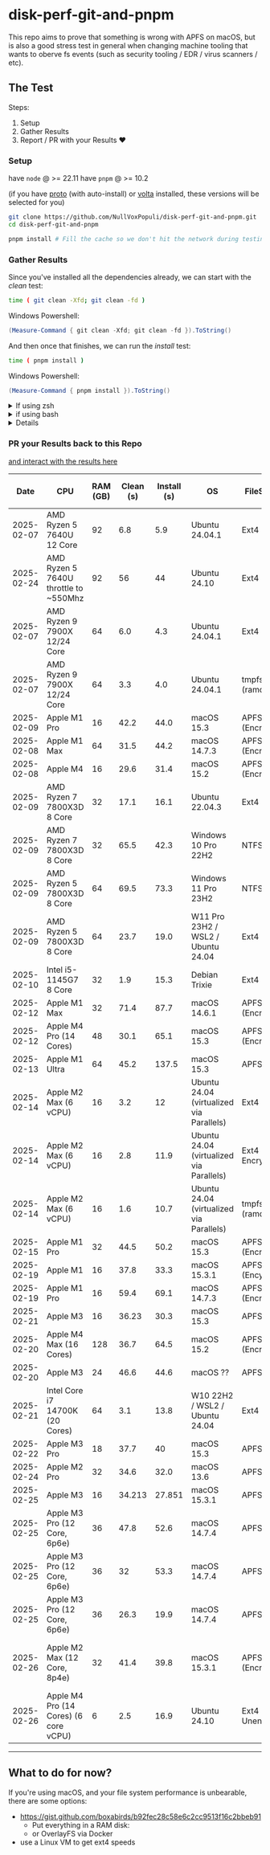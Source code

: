 # disk-perf-git-and-pnpm

This repo aims to prove that something is wrong with APFS on macOS, but is also a good stress test in general when changing machine tooling that wants to oberve fs events (such as security tooling / EDR / virus scanners / etc).


## The Test

Steps:
1. Setup 
2. Gather Results 
3. Report / PR with your Results ❤️

### Setup

have `node` @ >= 22.11 
have `pnpm` @ >= 10.2

(if you have [proto](https://moonrepo.dev/proto) (with auto-install) or [volta](https://volta.sh/) installed, these versions will be selected for you)

```bash
git clone https://github.com/NullVoxPopuli/disk-perf-git-and-pnpm.git
cd disk-perf-git-and-pnpm

pnpm install # Fill the cache so we don't hit the network during testing
```

### Gather Results

Since you've installed all the dependencies already,
we can start with the _clean_ test:
```bash 
time ( git clean -Xfd; git clean -fd )
```


Windows Powershell:
```powershell
(Measure-Command { git clean -Xfd; git clean -fd }).ToString()
```

And then once that finishes, we can run the _install_ test:
```bash
time ( pnpm install )
```

Windows Powershell:
```powershell
(Measure-Command { pnpm install }).ToString()
```

<details><summary>If using zsh</summary>
  
your time will be `total`.

```bash
0.01s user 0.00s system 94% cpu 0.007 total
#.                              ^ this number
```

and round to the tenths decimal place

</details>

<detailS><summary>if using bash</summary>

your time will be `real`.

```bash
real    2.02s # this number
user    0.00s
sys     0.01s
```

and round to the tenths decimal place

</details>

<details><summay>How to find your disk info</summay>

#### MacOS

1. Apple Menu
2. "About this Mac" (a window appears)
3. "More Info..." (a window appears)
4. scroll down and click "System Report..." (a window appears)
5. in the left nav of this third window, click "NVMExpress"
  
</details>

### PR your Results back to this Repo

[and interact with the results here](https://markdown-table.nullvoxpopuli.com/?file=https%3A%2F%2Fraw.githubusercontent.com%2FNullVoxPopuli%2Fdisk-perf-git-and-pnpm%2Frefs%2Fheads%2Fmain%2FREADME.md&key=&cv=%5B%5B%22%20Clean%20(s)%20%22%2C%22%2300aa00%22%2C%22%23aa0000%22%5D,%5B%22%20Install%20(s)%20%22%2C%22%2300aa00%22%2C%22%23aa0000%22%5D%5D)

| Date       | CPU                                   | RAM (GB) | Clean (s) | Install (s) | OS                                       | FileSystem          | Disk                              | Notable Software Changes |
|------------|---------------------------------------|----------|-----------|-------------|------------------------------------------|---------------------|-----------------------------------|--------------------------|
| 2025-02-07 | AMD Ryzen 5 7640U 12 Core             | 92       | 6.8       | 5.9         | Ubuntu 24.04.1                           | Ext4                | WD Black SN850 500GB              |                          |
| 2025-02-24 | AMD Ryzen 5 7640U throttle to ~550Mhz | 92       | 56        | 44          | Ubuntu 24.10                             | Ext4                | WD Black SN850 500GB              |                          |
| 2025-02-07 | AMD Ryzen 9 7900X 12/24 Core          | 64       | 6.0       | 4.3         | Ubuntu 24.04.1                           | Ext4                | Samsung SSD 980 Pro 2TB           |                          |
| 2025-02-07 | AMD Ryzen 9 7900X 12/24 Core          | 64       | 3.3       | 4.0         | Ubuntu 24.04.1                           | tmpfs (ramdisk)     | G.Skill F5-6000J3040G32G          |                          |
| 2025-02-09 | Apple M1 Pro                          | 16       | 42.2      | 44.0        | macOS 15.3                               | APFS (Encrypted)    | APPLE SSD AP0512R 500GB           |                          |
| 2025-02-08 | Apple M1 Max                          | 64       | 31.5      | 44.2        | macOS 14.7.3                             | APFS (Encrypted)    | APPLE SSD AP1024R 1TB             |                          |
| 2025-02-08 | Apple M4                              | 16       | 29.6      | 31.4        | macOS 15.2                               | APFS (Encrypted)    | APPLE SSD AP1024Z 1TB             |                          |
| 2025-02-09 | AMD Ryzen 7 7800X3D 8 Core            | 32       | 17.1      | 16.1        | Ubuntu 22.04.3                           | Ext4                | Corsair MP600 PRO LPX             |                          |
| 2025-02-09 | AMD Ryzen 7 7800X3D 8 Core            | 32       | 65.5      | 42.3        | Windows 10 Pro 22H2                      | NTFS                | Corsair MP600 PRO LPX             |                          |
| 2025-02-09 | AMD Ryzen 5 7800X3D 8 Core            | 64       | 69.5      | 73.3        | Windows 11 Pro 23H2                      | NTFS                | WD Black SN850x 2TB               |                          |
| 2025-02-09 | AMD Ryzen 5 7800X3D 8 Core            | 64       | 23.7      | 19.0        | W11 Pro 23H2 / WSL2 / Ubuntu 24.04       | Ext4                | WD Black SN850x 2TB               |                          |
| 2025-02-10 | Intel i5-1145G7 8 Core                | 32       | 1.9       | 15.3        | Debian Trixie                            | Ext4                | BC711 NVMe SK hynix 512GB         |                          |
| 2025-02-12 | Apple M1 Max                          | 32       | 71.4      | 87.7        | macOS 14.6.1                             | APFS (Encrypted)    | APPLE SSD AP2048R 2TB             |                          |
| 2025-02-12 | Apple M4 Pro (14 Cores)               | 48       | 30.1      | 65.1        | macOS 15.3                               | APFS (Encrypted)    | APPLE SSD AP2048Z 2TB             |                          |
| 2025-02-13 | Apple M1 Ultra                        | 64       | 45.2      | 137.5       | macOS 15.3                               | APFS                | APPLE SSD AP1024R 1TB             |                          |
| 2025-02-14 | Apple M2 Max (6 vCPU)                 | 16       | 3.2       | 12          | Ubuntu 24.04 (virtualized via Parallels) | Ext4                | APPLE SSD AP1024Z                 |                          |
| 2025-02-14 | Apple M2 Max (6 vCPU)                 | 16       | 2.8       | 11.9        | Ubuntu 24.04 (virtualized via Parallels) | Ext4 LVM2 Encrypted | APPLE SSD AP1024Z                 |                          |
| 2025-02-14 | Apple M2 Max (6 vCPU)                 | 16       | 1.6       | 10.7        | Ubuntu 24.04 (virtualized via Parallels) | tmpfs (ramdisk)     | Hynix LPDDR5 / Virtual RAM        |                          |
| 2025-02-15 | Apple M1 Pro                          | 32       | 44.5      | 50.2        | macOS 15.3                               | APFS (Encrypted)    | APPLE SSD AP0512R 500GB           |                          |
| 2025-02-19 | Apple M1                              | 16       | 37.8      | 33.3        | macOS 15.3.1                             | APFS (Encypted)     | APPLE SSD AP0512Q 500GB           |                          |
| 2025-02-19 | Apple M1 Pro                          | 16       | 59.4      | 69.1        | macOS 14.7.3                             | APFS (Encrypted)    | APPLE SSD AP1024R 1TB             |                          |
| 2025-02-21 | Apple M3                              | 16       | 36.23     | 30.3        | macOS 15.3                               | APFS                | APPLE SSD AP0256Z 256GB           |                          |
| 2025-02-20 | Apple M4 Max (16 Cores)               | 128      | 36.7      | 64.5        | macOS 15.2                               | APFS (Encrypted)    | APPLE SSD AP2048Z 2TB             |                          |
| 2025-02-20 | Apple M3                              | 24       | 46.6      | 44.6        | macOS ??                                 | APFS                | APPLE SSD AP1024Z 1TB             |                          |
| 2025-02-21 | Intel Core i7 14700K (20 Cores)       | 64       | 3.1       | 13.8        | W10 22H2 / WSL2 / Ubuntu 24.04           | Ext4                | WD Black 2TB SN850                |                          |
| 2025-02-22 | Apple M3 Pro                          | 18       | 37.7      | 40          | macOS 15.3                               | APFS                | APPLE SSD AP1024Z 1TB             |                          |
| 2025-02-24 | Apple M2 Pro                          | 32       | 34.6      | 32.0        | macOS 13.6                               | APFS                | APPLE SSD AP0512Z                 |                          |
| 2025-02-25 | Apple M3                              | 16       | 34.213    | 27.851      | macOS 15.3.1                             | APFS                | APPLE SSD AP1024Z                 |                          |
| 2025-02-25 | Apple M3 Pro (12 Core, 6p6e)          | 36       | 47.8      | 52.6        | macOS 14.7.4                             | APFS                | APPLE SSD AP0512Z 500GB           |                          |
| 2025-02-25 | Apple M3 Pro (12 Core, 6p6e)          | 36       | 32        | 53.3        | macOS 14.7.4                             | APFS                | APPLE SSD AP0512Z 500GB           | Spotlight disabled       |
| 2025-02-25 | Apple M3 Pro (12 Core, 6p6e)          | 36       | 26.3      | 19.9        | macOS 14.7.4                             | APFS                | APPLE SSD AP0512Z 500GB           | Spotlight disabled, XProtect disabled |
| 2025-02-26 | Apple M2 Max (12 Core, 8p4e)          | 32       | 41.4      | 39.8        | macOS 15.3.1                             | APFS (Encrypted)    | APPLE SSD AP1024Z 1TB             | Spotlight disabled, Kandji, Sentinal One |
| 2025-02-26 | Apple M4 Pro (14 Cores) (6 core vCPU) | 6 | 2.5 | 16.9 | Ubuntu 24.10 | Ext4 Unencrypted | APPLE SSD AP2048Z 2TB |


----------------------

## What to do for now?

If you're using macOS, and your file system performance is unbearable, there are some options:

- https://gist.github.com/boxabirds/b92fec28c58e6c2cc9513f16c2bbeb91
  - Put everything in a RAM disk: 
  - or OverlayFS via Docker 
- use a Linux VM to get ext4 speeds







